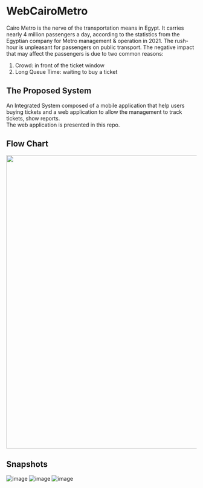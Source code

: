 # WebCairoMetro

Cairo Metro is the nerve of the transportation means in Egypt. 
It carries nearly 4 million passengers a day, according to the statistics from the Egyptian company for Metro management & operation in 2021.
The rush-hour is unpleasant for passengers on public transport. The negative impact that may affect the passengers is due to two common reasons:
1. Crowd: in front of the ticket window
2. Long Queue Time: waiting to buy a ticket

## The Proposed System
An Integrated System composed of a mobile application that help users buying tickets and a web application to allow the management to track tickets, show reports. <br>
The web application is presented in this repo. 

## Flow Chart
<img src="https://user-images.githubusercontent.com/47760339/193697552-1383471f-995e-4e5d-b1c9-7b9e02c81102.png" width="600" height="775">

## Snapshots
![image](https://user-images.githubusercontent.com/47760339/193696234-966ead52-d6d9-414a-9e9f-c9f29b9be1e4.png)
![image](https://user-images.githubusercontent.com/47760339/193696328-29e1eaea-c17c-4ea6-b580-42e45bbd2f67.png)
![image](https://user-images.githubusercontent.com/47760339/193696415-bb0bcb1e-3dc8-4891-a77e-3e5e34ed16bb.png)




